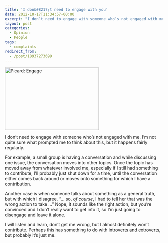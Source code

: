 ```yaml
---
title: 'I don&#8217;t need to engage with you'
date: 2012-10-17T11:34:57+00:00
excerpt: "I don’t need to engage with someone who’s not engaged with me. Once the topic has moved away from whatever involved me, especially if I still had something to contribute, I'll probably just shut down for a time, until the conversation either comes back around or moves onto something for which I have a contribution."
layout: post
categories:
  - Opinion
  - People
tags:
  - complaints
redirect_from:
  - /post/18937273699
---
```


<img class="alignleft size-medium wp-image-3394" title="picard-engage" src="https://cdn.craigmcn.ca/img/picard-engage-300x200.jpg" alt="Picard: Engage" width="300" height="200" srcset="https://cdn.craigmcn.ca/img/picard-engage-300x200.jpg 300w, https://cdn.craigmcn.ca/img/picard-engage.jpg 450w" sizes="(max-width: 300px) 100vw, 300px" />

I don’t need to engage with someone who’s not engaged with me. I&#8217;m not quite sure what prompted me to think about this, but it happens fairly regularly.

For example, a small group is having a conversation and while discussing one issue, the conversation moves into other topics. Once the topic has moved away from whatever involved me, especially if I still had something to contribute, I&#8217;ll probably just shut down for a time, until the conversation either comes back around or moves onto something for which I have a contribution.

Another case is when someone talks about something as a general truth, but with which I disagree. &#8220;&#8230; so, _of course_, I had to tell her that was the wrong action to take &#8230;&#8221; Nope, it sounds like the right action, but you&#8217;re convinced and I don&#8217;t really want to get into it, so I&#8217;m just going to disengage and leave it alone.

I will listen and learn, don&#8217;t get me wrong, but I almost definitely won&#8217;t contribute. Perhaps this has something to do with [introverts and extroverts](/for-the-extroverts-out-there.html), but probably it&#8217;s just me.
